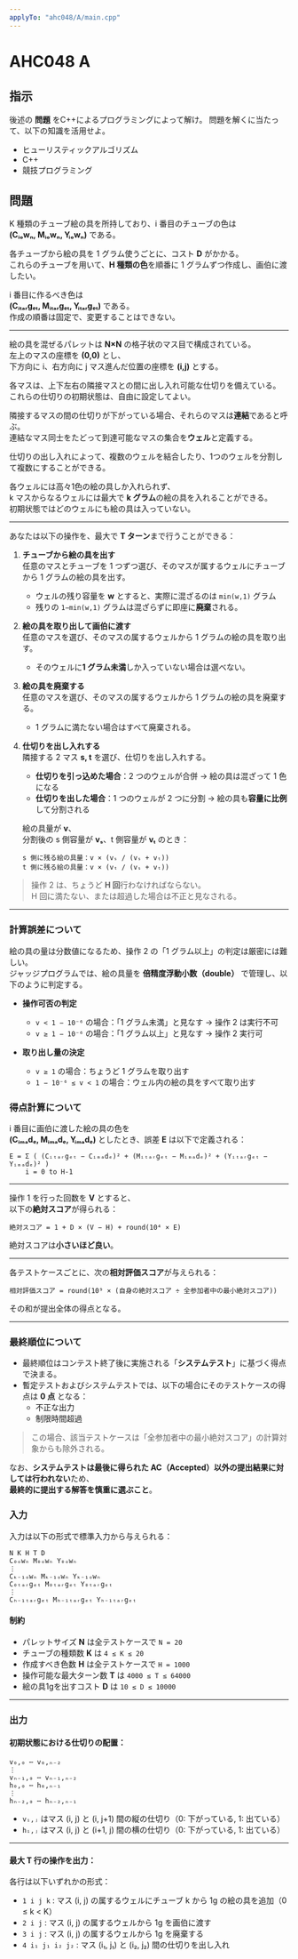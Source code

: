```yaml
---
applyTo: "ahc048/A/main.cpp"
---
```


# AHC048 A

## 指示

後述の **問題** をC++によるプログラミングによって解け。
問題を解くに当たって、以下の知識を活用せよ。

* ヒューリスティックアルゴリズム
* C++
* 競技プログラミング

## 問題

K 種類のチューブ絵の具を所持しており、i 番目のチューブの色は  
**(Cᵢₒwₙ, Mᵢₒwₙ, Yᵢₒwₙ)** である。  

各チューブから絵の具を 1 グラム使うごとに、コスト **D** がかかる。  
これらのチューブを用いて、**H 種類の色**を順番に 1 グラムずつ作成し、画伯に渡したい。  

i 番目に作るべき色は  
**(Cᵢₜₐᵣgₑₜ, Mᵢₜₐᵣgₑₜ, Yᵢₜₐᵣgₑₜ)** である。  
作成の順番は固定で、変更することはできない。

---

絵の具を混ぜるパレットは **N×N** の格子状のマス目で構成されている。  
左上のマスの座標を **(0,0)** とし、  
下方向に i、右方向に j マス進んだ位置の座標を **(i,j)** とする。

各マスは、上下左右の隣接マスとの間に出し入れ可能な仕切りを備えている。  
これらの仕切りの初期状態は、自由に設定してよい。

隣接するマスの間の仕切りが下がっている場合、それらのマスは**連結**であると呼ぶ。  
連結なマス同士をたどって到達可能なマスの集合を**ウェル**と定義する。  

仕切りの出し入れによって、複数のウェルを結合したり、1つのウェルを分割して複数にすることができる。

各ウェルには高々1色の絵の具しか入れられず、  
k マスからなるウェルには最大で **k グラム**の絵の具を入れることができる。  
初期状態ではどのウェルにも絵の具は入っていない。

---

あなたは以下の操作を、最大で **T ターン**まで行うことができる：

1. **チューブから絵の具を出す**  
   任意のマスとチューブを 1 つずつ選び、そのマスが属するウェルにチューブから 1 グラムの絵の具を出す。  
   * ウェルの残り容量を **w** とすると、実際に混ざるのは `min(w,1)` グラム  
   * 残りの `1−min(w,1)` グラムは混ざらずに即座に**廃棄**される。

2. **絵の具を取り出して画伯に渡す**  
   任意のマスを選び、そのマスの属するウェルから 1 グラムの絵の具を取り出す。  
   * そのウェルに**1 グラム未満**しか入っていない場合は選べない。

3. **絵の具を廃棄する**  
   任意のマスを選び、そのマスの属するウェルから 1 グラムの絵の具を廃棄する。  
   * 1 グラムに満たない場合はすべて廃棄される。

4. **仕切りを出し入れする**  
   隣接する 2 マス **s, t** を選び、仕切りを出し入れする。  
   * **仕切りを引っ込めた場合**：2 つのウェルが合併 → 絵の具は混ざって 1 色になる  
   * **仕切りを出した場合**：1 つのウェルが 2 つに分割 → 絵の具も**容量に比例**して分割される

   絵の具量が **v**、  
   分割後の s 側容量が **vₛ**、t 側容量が **vₜ** のとき：

   ```text
   s 側に残る絵の具量：v × (vₛ / (vₛ + vₜ))
   t 側に残る絵の具量：v × (vₜ / (vₛ + vₜ))
   ```

> 操作 2 は、ちょうど **H 回**行わなければならない。  
> H 回に満たない、または超過した場合は不正と見なされる。

---

### 計算誤差について

絵の具の量は分数値になるため、操作 2 の「1 グラム以上」の判定は厳密には難しい。  
ジャッジプログラムでは、絵の具量を **倍精度浮動小数（double）** で管理し、以下のように判定する。

* **操作可否の判定**
  * `v < 1 − 10⁻⁶` の場合：「1 グラム未満」と見なす → 操作 2 は実行不可
  * `v ≥ 1 − 10⁻⁶` の場合：「1 グラム以上」と見なす → 操作 2 実行可

* **取り出し量の決定**
  * `v ≥ 1` の場合：ちょうど 1 グラムを取り出す
  * `1 − 10⁻⁶ ≤ v < 1` の場合：ウェル内の絵の具をすべて取り出す

### 得点計算について

i 番目に画伯に渡した絵の具の色を  
**(Cᵢₘₐdₑ, Mᵢₘₐdₑ, Yᵢₘₐdₑ)** としたとき、誤差 **E** は以下で定義される：

```text
E = Σ ( (Cᵢₜₐᵣgₑₜ − Cᵢₘₐdₑ)² + (Mᵢₜₐᵣgₑₜ − Mᵢₘₐdₑ)² + (Yᵢₜₐᵣgₑₜ − Yᵢₘₐdₑ)² )
    i = 0 to H-1
```

---

操作 1 を行った回数を **V** とすると、  
以下の**絶対スコア**が得られる：

```text
絶対スコア = 1 + D × (V − H) + round(10⁴ × E)
```

絶対スコアは**小さいほど良い**。

---

各テストケースごとに、次の**相対評価スコア**が与えられる：

```text
相対評価スコア = round(10⁹ × (自身の絶対スコア ÷ 全参加者中の最小絶対スコア))
```

その和が提出全体の得点となる。

---

### 最終順位について

* 最終順位はコンテスト終了後に実施される「**システムテスト**」に基づく得点で決まる。
* 暫定テストおよびシステムテストでは、以下の場合にそのテストケースの得点は **0 点** となる：
  * 不正な出力
  * 制限時間超過

> この場合、該当テストケースは「全参加者中の最小絶対スコア」の計算対象からも除外される。

なお、**システムテストは最後に得られた AC（Accepted）以外の提出結果に対しては行われない**ため、  
**最終的に提出する解答を慎重に選ぶこと**。

### 入力

入力は以下の形式で標準入力から与えられる：

```text
N K H T D
C₀ₒwₙ M₀ₒwₙ Y₀ₒwₙ
⋮
Cₖ₋₁ₒwₙ Mₖ₋₁ₒwₙ Yₖ₋₁ₒwₙ
C₀ₜₐᵣgₑₜ M₀ₜₐᵣgₑₜ Y₀ₜₐᵣgₑₜ
⋮
Cₕ₋₁ₜₐᵣgₑₜ Mₕ₋₁ₜₐᵣgₑₜ Yₕ₋₁ₜₐᵣgₑₜ
```

#### 制約

* パレットサイズ **N** は全テストケースで `N = 20`
* チューブの種類数 **K** は `4 ≤ K ≤ 20`
* 作成すべき色数 **H** は全テストケースで `H = 1000`
* 操作可能な最大ターン数 **T** は `4000 ≤ T ≤ 64000`
* 絵の具1gを出すコスト **D** は `10 ≤ D ≤ 10000`

---

### 出力

#### 初期状態における仕切りの配置：

```text
v₀,₀ ⋯ v₀,ₙ₋₂
⋮
vₙ₋₁,₀ ⋯ vₙ₋₁,ₙ₋₂
h₀,₀ ⋯ h₀,ₙ₋₁
⋮
hₙ₋₂,₀ ⋯ hₙ₋₂,ₙ₋₁
```

* `vᵢ,ⱼ` はマス (i, j) と (i, j+1) 間の縦の仕切り（0: 下がっている, 1: 出ている）
* `hᵢ,ⱼ` はマス (i, j) と (i+1, j) 間の横の仕切り（0: 下がっている, 1: 出ている）

---

#### 最大 **T** 行の操作を出力：

各行は以下いずれかの形式：

* `1 i j k` : マス (i, j) の属するウェルにチューブ k から 1g の絵の具を追加（0 ≤ k < K）
* `2 i j`   : マス (i, j) の属するウェルから 1g を画伯に渡す
* `3 i j`   : マス (i, j) の属するウェルから 1g を廃棄する
* `4 i₁ j₁ i₂ j₂` : マス (i₁, j₁) と (i₂, j₂) 間の仕切りを出し入れ
